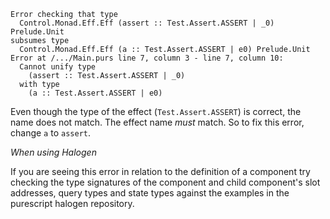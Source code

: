 ```
Error checking that type
  Control.Monad.Eff.Eff (assert :: Test.Assert.ASSERT | _0) Prelude.Unit
subsumes type
  Control.Monad.Eff.Eff (a :: Test.Assert.ASSERT | e0) Prelude.Unit
Error at /.../Main.purs line 7, column 3 - line 7, column 10:
  Cannot unify type
    (assert :: Test.Assert.ASSERT | _0)
  with type
    (a :: Test.Assert.ASSERT | e0)
```

Even though the type of the effect (`Test.Assert.ASSERT`) is correct, the name does not match. The effect name *must* match. So to fix this error, change `a` to `assert`. 

*When using Halogen*

If you are seeing this error in relation to the definition of a component try checking the type signatures  of the component and child component's slot addresses, query types and state types against the examples in the purescript halogen repository.
